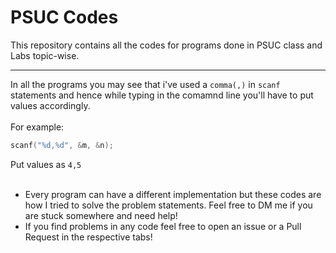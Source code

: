 # PSUC Codes

This repository contains all the codes for programs done in PSUC class and Labs topic-wise.

---

In all the programs you may see that i've used a `comma(,)` in `scanf` statements and hence while typing in the comamnd line you'll have to put values accordingly.
<br><br>
For example:

```c
scanf("%d,%d", &m, &n);
```

Put values as `4,5`
<br><br>

- Every program can have a different implementation but these codes are how I tried to solve the problem statements. Feel free to DM me if you are stuck somewhere and need help!
- If you find problems in any code feel free to open an issue or a Pull Request in the respective tabs!
